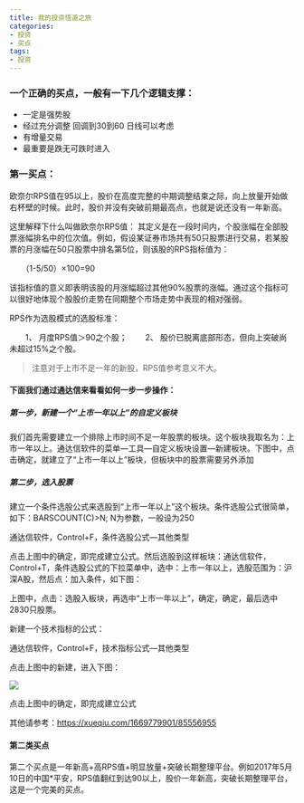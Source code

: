 ```yaml
---
title: 我的投资悟道之旅
categories:
- 投资
- 买点      
tags:
- 投资
---
```



### 一个正确的买点，一般有一下几个逻辑支撑：

- 一定是强势股
- 经过充分调整  回调到30到60 日线可以考虑
- 有增量交易
- 最重要是跌无可跌时进入


<!--more-->

### 第一买点：

欧奈尔RPS值在95以上，股价在高度完整的中期调整结束之际，向上放量开始做右杯壁的时候。此时，股价并没有突破前期最高点，也就是说还没有一年新高。


这里解释下什么叫做欧奈尔RPS值：
其定义是在一段时间内，个股涨幅在全部股票涨幅排名中的位次值。例如，假设某证券市场共有50只股票进行交易，若某股票的月涨幅在50只股票中排名第5位，则该股的RPS指标值为：

　　（1-5/50）×100=90

该指标值的意义即表明该股的月涨幅超过其他90%股票的涨幅。通过这个指标可以很好地体现个股股价走势在同期整个市场走势中表现的相对强弱。

RPS作为选股模式的选股标准：

　　1、 月度RPS值＞90之个股；
　　2、 股价已脱离底部形态，但向上突破尚未超过15%之个股。


>注意对于上市不足一年的新股，RPS值参考意义不大。


#### 下面我们通过通达信来看看如何一步一步操作：

##### 第一步，新建一个“上市一年以上”的自定义板块

我们首先需要建立一个排除上市时间不足一年股票的板块。这个板块我取名为：上市一年以上。通达信软件的菜单—工具—自定义板块设置—新建板块。下图中，点击确定，就建立了“上市一年以上”板块，但板块中的股票需要另外添加



##### 第二步，选入股票

建立一个条件选股公式来选股到“上市一年以上”这个板块。条件选股公式很简单，如下：BARSCOUNT(C)>N; N为参数，一般设为250

通达信软件，Control+F，条件选股公式—其他类型

点击上图中的确定，即完成建立公式。然后选股到这样板块：通达信软件，Control+T，条件选股公式的下拉菜单中，选中：上市一年以上，选股范围为：沪深A股，然后点：加入条件，如下图：

上图中，点击：选股入板块，再选中“上市一年以上”，确定，确定，最后选中2830只股票。


新建一个技术指标的公式：

通达信软件，Control+F，技术指标公式—其他类型

点击上图中的新建，进入下图：

![](https://ws1.sinaimg.cn/large/006c6oKBgy1ft87u0u38nj30fv05g0w8.jpg)

点击上图中的确定，即完成建立公式

其他请参考：https://xueqiu.com/1669779901/85556955



#### 第二类买点

第二个买点是一年新高+高RPS值+明显放量+突破长期整理平台。例如2017年5月10日的中国*平安，RPS值翻红到达90以上，股价一年新高，突破长期整理平台，这是一个完美的买点。